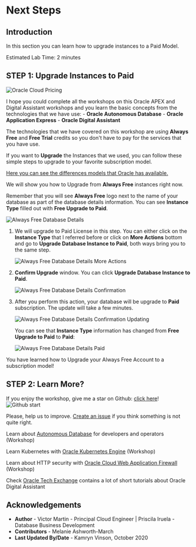 # Next Steps

## Introduction
In this section you can learn how to upgrade instances to a Paid Model.

Estimated Lab Time: 2 minutes

## **STEP 1**: Upgrade Instances to Paid

![Oracle Cloud Pricing](./images/next_banner.png)

I hope you could complete all the workshops on this Oracle APEX and Digital Assistant workshops and you learn the basic concepts from the technologies that we have use: - **Oracle Autonomous Database** - **Oracle Application Express** - **Oracle Digital Assistant**

The technologies that we have covered on this workshop are using **Always Free** and **Free Trial** credits so you don't have to pay for the services that you have use.

If you want to **Upgrade** the Instances that we used, you can follow these simple steps to upgrade to your favorite subscription model.

[Here you can see the differences models that Oracle has available.](https://www.oracle.com/ie/cloud/pricing.html)

We will show you how to Upgrade from **Always Free** instances right now.

Remember that you will see **Always Free** logo next to the name of your database as part of the database details information. You can see **Instance Type** filled out with **Free Upgrade to Paid**.

![Always Free Database Details](./images/always_free_upgrade.png)

1. We will upgrade to Paid License in this step. You can either click on the **Instance Type** that I referred before or click on **More Actions** bottom and go to **Upgrade Database Instance to Paid**, both ways bring you to the same step.

    ![Always Free Database Details More Actions](./images/always_free_upgrade_actions.png)

2. **Confirm Upgrade** window. You can click **Upgrade Database Instance to Paid**.

    ![Always Free Database Details Confirmation](./images/always_free_upgrade_confirmation.png)

3. After you perform this action, your database will be upgrade to **Paid** subscription. The update will take a few minutes.

    ![Always Free Database Details Confirmation Updating](./images/always_free_upgrade_confirmation_updating.png)

    You can see that **Instance Type** information has changed from **Free Upgrade to Paid** to **Paid**:

    ![Always Free Database Details Paid](./images/always_free_upgrade_paid.png)

You have learned how to Upgrade your Always Free Account to a subscription model!

## **STEP 2**: Learn More?

If you enjoy the workshop, give me a star on Github: [click here](https://github.com/vmleon/oracle-atp-da)!
![Github start](./images/github.png)

Please, help us to improve. [Create an issue](https://github.com/vmleon/oracle-atp-da/issues) if you think something is not quite right.

Learn about [Autonomous Database](https://github.com/vmleon/OracleATPGettingStarted) for developers and operators (Workshop)

Learn Kubernetes with [Oracle Kubernetes Engine](https://github.com/vmleon/OKE-first-steps) (Workshop)

Learn about HTTP security with [Oracle Cloud Web Application Firewall](https://github.com/vmleon/Oracle-WAF-Demo) (Workshop)

Check [Oracle Tech Exchange](https://fnimphiu.github.io/OracleTechExchange/) contains a lot of short tutorials about Oracle Digital Assistant

## Acknowledgements

- **Author** - Victor Martin - Principal Cloud Engineer | Priscila Iruela - Database Business Development
- **Contributors** - Melanie Ashworth-March
- **Last Updated By/Date** - Kamryn Vinson, October 2020


